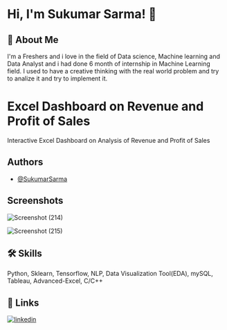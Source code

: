
# Hi, I'm Sukumar Sarma! 👋

  
## 🚀 About Me
I'm a Freshers and i love in the field of Data science, Machine learning and Data Analyst and i had done 6 month of internship in Machine Learning field. I used to have a creative thinking with the real world problem and try to analize it and try to implement it.

  
# Excel Dashboard on Revenue and Profit of Sales

Interactive Excel Dashboard on Analysis of Revenue and Profit of Sales


  
## Authors

- [@SukumarSarma](https://www.github.com/SukumarSarma)

  
## Screenshots

![Screenshot (214)](https://user-images.githubusercontent.com/86522739/136673027-c83380b7-92aa-4f5f-861a-e6afccdcbc26.png)


![Screenshot (215)](https://user-images.githubusercontent.com/86522739/136673031-147edbc6-f422-4e83-8cd7-3b9d5d018a73.png)


  

  

  




  


  
## 🛠 Skills
Python, Sklearn, Tensorflow, NLP, Data Visualization Tool(EDA), mySQL, Tableau, Advanced-Excel, C/C++

  
## 🔗 Links

[![linkedin](https://img.shields.io/badge/linkedin-0A66C2?style=for-the-badge&logo=linkedin&logoColor=white)](https://www.linkedin.com/in/sukumar-sarma-271184197/)

  